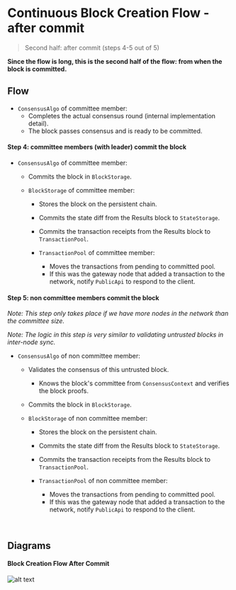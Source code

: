 # Continuous Block Creation Flow - after commit

> Second half: after commit (steps 4-5 out of 5)

**Since the flow is long, this is the second half of the flow: from when the block is committed.**

## Flow

* `ConsensusAlgo` of committee member:
  * Completes the actual consensus round (internal implementation detail).
  * The block passes consensus and is ready to be committed.

#### Step 4: committee members (with leader) commit the block

* `ConsensusAlgo` of committee member:
  * Commits the block in `BlockStorage`.

  * `BlockStorage` of committee member:
    * Stores the block on the persistent chain.
    * Commits the state diff from the Results block to `StateStorage`.
    * Commits the transaction receipts from the Results block to `TransactionPool`.

    * `TransactionPool` of committee member:
      * Moves the transactions from pending to committed pool.
      * If this was the gateway node that added a transaction to the network, notify `PublicApi` to respond to the client.

#### Step 5: non committee members commit the block

*Note: This step only takes place if we have more nodes in the network than the committee size.*

*Note: The logic in this step is very similar to validating untrusted blocks in inter-node sync.*

* `ConsensusAlgo` of non committee member:
  * Validates the consensus of this untrusted block.
    * Knows the block's committee from `ConsensusContext` and verifies the block proofs.

  * Commits the block in `BlockStorage`.

  * `BlockStorage` of non committee member:
    * Stores the block on the persistent chain.
    * Commits the state diff from the Results block to `StateStorage`.
    * Commits the transaction receipts from the Results block to `TransactionPool`.

    * `TransactionPool` of non committee member:
      * Moves the transactions from pending to committed pool.
      * If this was the gateway node that added a transaction to the network, notify `PublicApi` to respond to the client.

&nbsp;
## Diagrams

#### Block Creation Flow After Commit

![alt text][block_creation_after_commit] <br/><br/>

[block_creation_after_commit]: ../_img/block_creation_after_commit.png "block_creation_after_commit"

